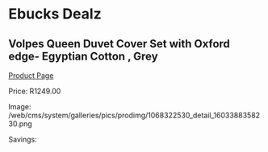 
# Ebucks Dealz
## Volpes Queen Duvet Cover Set with Oxford edge- Egyptian Cotton , Grey
[Product Page](https://www.ebucks.com/web/shop/productSelected.do?prodId=1068322530&catId=704984344)

Price: R1249.00

Image: /web/cms/system/galleries/pics/prodimg/1068322530_detail_1603388358230.png

Savings: 


	